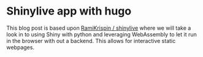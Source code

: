# Shinylive app with hugo

This blog post is based upon [RamiKrispin
/
shinylive](https://github.com/RamiKrispin/shinylive) where we will take a look in to using Shiny with python and leveraging WebAssembly to let it run in the browser with out a backend. This allows for interactive static webpages. 

<iframe src="https://nikenano.github.io/shinylive/></iframe>